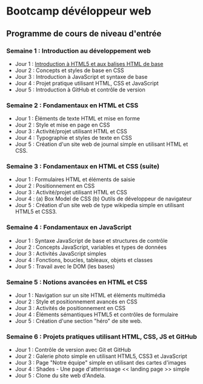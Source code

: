 # Bootcamp dévéloppeur web
## Programme de cours de niveau d'entrée

### Semaine 1 : Introduction au développement web

- Jour 1 : [Introduction à HTML5 et aux balises HTML de base](https://github.com/Le-BootCamp-Grow/supports-de-cours/tree/main/notes-de-cours/niveau-d-entree/developpeur-web/semaine_1_jour_1)
- Jour 2 : Concepts et styles de base en CSS
- Jour 3 : Introduction à JavaScript et syntaxe de base
- Jour 4 : Projet pratique utilisant HTML, CSS et JavaScript
- Jour 5 : Introduction à GitHub et contrôle de version

### Semaine 2 : Fondamentaux en HTML et CSS

- Jour 1 : Éléments de texte HTML et mise en forme
- Jour 2 : Style et mise en page en CSS
- Jour 3 : Activité/projet utilisant HTML et CSS
- Jour 4 : Typographie et styles de texte en CSS
- Jour 5 : Création d'un site web de journal simple en utilisant HTML et CSS.

### Semaine 3 : Fondamentaux en HTML et CSS (suite)

- Jour 1 : Formulaires HTML et éléments de saisie
- Jour 2 : Positionnement en CSS
- Jour 3 : Activité/projet utilisant HTML et CSS
- Jour 4 : (a) Box Model de CSS
    (b) Outils de développeur de navigateur
- Jour 5 : Création d'un site web de type wikipedia simple en utilisant HTML5 et CSS3.

### Semaine 4 : Fondamentaux en JavaScript

- Jour 1 : Syntaxe JavaScript de base et structures de contrôle
- Jour 2 : Concepts JavaScript, variables et types de données
- Jour 3 : Activités JavaScript simples
- Jour 4 : Fonctions, boucles, tableaux, objets et classes
- Jour 5 : Travail avec le DOM (les bases)

### Semaine 5 : Notions avancées en HTML et CSS

- Jour 1 : Navigation sur un site HTML et éléments multimédia
- Jour 2 : Style et positionnement avancés en CSS
- Jour 3 : Activités de positionnement en CSS
- Jour 4 : Éléments sémantiques HTML5 et contrôles de formulaire
- Jour 5 : Création d'une section "héro" de site web.

### Semaine 6 : Projets pratiques utilisant HTML, CSS, JS et GitHub

- Jour 1 : Contrôle de version avec Git et GitHub
- Jour 2 : Galerie photo simple en utilisant HTML5, CSS3 et JavaScript
- Jour 3 : Page "Notre équipe" simple en utilisant des cartes d'images
- Jour 4 : Shades - Une page d'atterrissage << landing page >> simple
- Jour 5 : Clone du site web d'Andela.